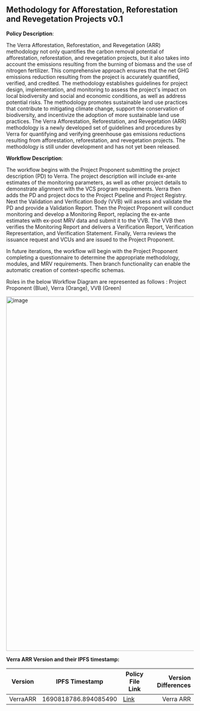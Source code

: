 ## Methodology for Afforestation, Reforestation and Revegetation Projects v0.1

**Policy Description**: 

The Verra Afforestation, Reforestation, and Revegetation (ARR) methodology not only quantifies the carbon removal potential of afforestation, reforestation, and revegetation projects, but it also takes into account the emissions resulting from the burning of biomass and the use of nitrogen fertilizer. This comprehensive approach ensures that the net GHG emissions reduction resulting from the project is accurately quantified, verified, and credited. The methodology establishes guidelines for project design, implementation, and monitoring to assess the project's impact on local biodiversity and social and economic conditions, as well as address potential risks. The methodology promotes sustainable land use practices that contribute to mitigating climate change, support the conservation of biodiversity, and incentivize the adoption of more sustainable land use practices.
The Verra Afforestation, Reforestation, and Revegetation (ARR) methodology is a newly developed set of guidelines and procedures by Verra for quantifying and verifying greenhouse gas emissions reductions resulting from afforestation, reforestation, and revegetation projects. The methodology is still under development and has not yet been released.

**Workflow Description**:

The workflow begins with the Project Proponent submitting the project description (PD) to Verra. The project description will include ex-ante estimates of the monitoring parameters, as well as other project details to demonstrate alignment with the VCS program requirements. Verra then adds the PD and project docs to the Project Pipeline and Project Registry. Next the Validation and Verification Body (VVB) will assess and validate the PD and provide a Validation Report. Then the Project Proponent will conduct monitoring and develop a Monitoring Report, replacing the ex-ante estimates with ex-post MRV data and submit it to the VVB. The VVB then verifies the Monitoring Report and delivers a Verification Report, Verification Representation, and Verification Statement. Finally, Verra reviews the issuance request and VCUs and are issued to the Project Proponent.

In future iterations, the workflow will begin with the Project Proponent completing a questionnaire to determine the appropriate methodology, modules, and MRV requirements. Then branch functionality can enable the automatic creation of context-specific schemas.

Roles in the below Workflow Diagram are represented as follows : Project Proponent (Blue), Verra (Orange), VVB (Green)


<img width="950" alt="image" src="https://user-images.githubusercontent.com/79293833/233687938-4b7a5349-3f9a-4370-9007-c498b4232ba2.png">


**Verra ARR Version and their IPFS timestamp:**

| Version | IPFS Timestamp | Policy File Link | Version Differences |
|---|---|---|---:|
| VerraARR | 1690818786.894085490 | [Link](https://github.com/hashgraph/guardian/blob/main/Methodology%20Library/Verra/Verra%20Redd/VerraARR/VerraARR.policy) | Verra ARR |
